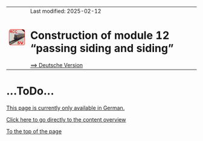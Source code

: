 <table><tr><td><img src="./images/RCC5V_Logo_96.png"></img></td><td>
Last modified: 2025-02-12 <a name="up"></a><br>   
<h1>Construction of module 12 “passing siding and siding”</h1>
<a href="LIESMICH.md">==> Deutsche Version</a>&nbsp; &nbsp; &nbsp; 
</td></tr></table>   

# ...ToDo...
<a href="LIESMICH.md">This page is currently only available in German.</a>   

[Click here to go directly to the content overview](#x05)   







[To the top of the page](#up)   
<a name="x20"></a>   
